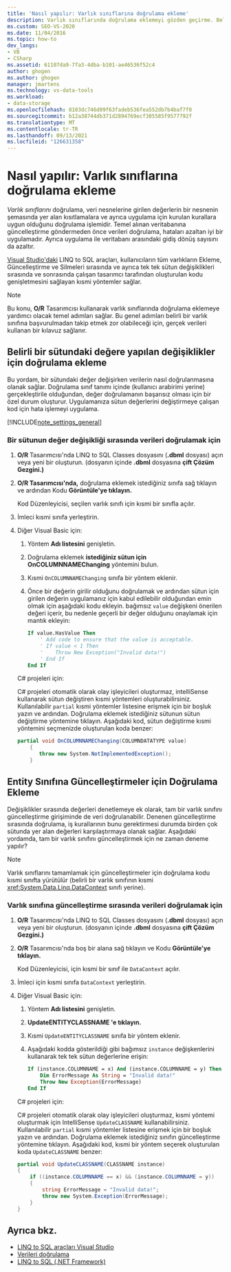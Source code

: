 ```yaml
---
title: 'Nasıl yapılır: Varlık sınıflarına doğrulama ekleme'
description: Varlık sınıflarında doğrulama eklemeyi gözden geçirme. Belirli bir sütundaki bir değere yapılan değişiklikler için doğrulama ekleyin. Varlık sınıfına güncelleştirmeler için doğrulama ekleyin.
ms.custom: SEO-VS-2020
ms.date: 11/04/2016
ms.topic: how-to
dev_langs:
- VB
- CSharp
ms.assetid: 61107da9-7fa3-4dba-b101-ae46536f52c4
author: ghogen
ms.author: ghogen
manager: jmartens
ms.technology: vs-data-tools
ms.workload:
- data-storage
ms.openlocfilehash: 8103dc746d09f63fadeb536fea552db7b4baf7f0
ms.sourcegitcommit: b12a38744db371d2894769ecf305585f9577792f
ms.translationtype: MT
ms.contentlocale: tr-TR
ms.lasthandoff: 09/13/2021
ms.locfileid: "126631358"
---
```

# <a name="how-to-add-validation-to-entity-classes"></a>Nasıl yapılır: Varlık sınıflarına doğrulama ekleme
*Varlık sınıflarını* doğrulama, veri nesnelerine girilen değerlerin bir nesnenin şemasında yer alan kısıtlamalara ve ayrıca uygulama için kurulan kurallara uygun olduğunu doğrulama işlemidir. Temel alınan veritabanına güncelleştirme göndermeden önce verileri doğrulama, hataları azaltan iyi bir uygulamadır. Ayrıca uygulama ile veritabanı arasındaki gidiş dönüş sayısını da azaltır.

[Visual Studio'daki](../data-tools/linq-to-sql-tools-in-visual-studio2.md) LINQ to SQL araçları, kullanıcıların tüm varlıkların Ekleme, Güncelleştirme ve Silmeleri sırasında ve ayrıca tek tek sütun değişiklikleri sırasında ve sonrasında çalışan tasarımcı tarafından oluşturulan kodu genişletmesini sağlayan kısmi yöntemler sağlar.

> [!NOTE]
> Bu konu, **O/R** Tasarımcısı kullanarak varlık sınıflarında doğrulama eklemeye yardımcı olacak temel adımları sağlar. Bu genel adımları belirli bir varlık sınıfına başvurulmadan takip etmek zor olabileceği için, gerçek verileri kullanan bir kılavuz sağlanır.

## <a name="add-validation-for-changes-to-the-value-in-a-specific-column"></a>Belirli bir sütundaki değere yapılan değişiklikler için doğrulama ekleme
Bu yordam, bir sütundaki değer değişirken verilerin nasıl doğrulanmasına olanak sağlar. Doğrulama sınıf tanımı içinde (kullanıcı arabirimi yerine) gerçekleştirile olduğundan, değer doğrulamanın başarısız olması için bir özel durum oluşturur. Uygulamanıza sütun değerlerini değiştirmeye çalışan kod için hata işlemeyi uygulama.

[!INCLUDE[note_settings_general](../data-tools/includes/note_settings_general_md.md)]

### <a name="to-validate-data-during-a-columns-value-change"></a>Bir sütunun değer değişikliği sırasında verileri doğrulamak için

1. **O/R** Tasarımcısı'nda LINQ to SQL Classes dosyasını (**.dbml** dosyası) açın veya yeni bir oluşturun. (dosyanın içinde **.dbml** dosyasına **çift Çözüm Gezgini.)**

2. **O/R Tasarımcısı'nda,** doğrulama eklemek istediğiniz sınıfa sağ tıklayın ve ardından Kodu **Görüntüle'ye tıklayın.**

     Kod Düzenleyicisi, seçilen varlık sınıfı için kısmi bir sınıfla açılır.

3. İmleci kısmi sınıfa yerleştirin.

4. Diğer Visual Basic için:

    1. Yöntem **Adı listesini** genişletin.

    2. Doğrulama eklemek **istediğiniz sütun için OnCOLUMNNAMEChanging** yöntemini bulun.

    3. Kısmi `OnCOLUMNNAMEChanging` sınıfa bir yöntem eklenir.

    4. Önce bir değerin girilir olduğunu doğrulamak ve ardından sütun için girilen değerin uygulamanız için kabul edilebilir olduğundan emin olmak için aşağıdaki kodu ekleyin. bağımsız `value` değişkeni önerilen değeri içerir, bu nedenle geçerli bir değer olduğunu onaylamak için mantık ekleyin:

        ```vb
        If value.HasValue Then
            ' Add code to ensure that the value is acceptable.
            ' If value < 1 Then
            '    Throw New Exception("Invalid data!")
            ' End If
        End If
        ```

    C# projeleri için:

    C# projeleri otomatik olarak olay işleyicileri oluşturmaz, intelliSense kullanarak sütun değiştiren kısmi yöntemleri oluşturabilirsiniz. Kullanılabilir `partial` kısmi yöntemler listesine erişmek için bir boşluk yazın ve ardından. Doğrulama eklemek istediğiniz sütunun sütun değiştirme yöntemine tıklayın. Aşağıdaki kod, sütun değiştirme kısmi yöntemini seçmenizde oluşturulan koda benzer:

    ```csharp
    partial void OnCOLUMNNAMEChanging(COLUMNDATATYPE value)
        {
           throw new System.NotImplementedException();
        }
    ```

## <a name="add-validation-for-updates-to-an-entity-class"></a>Entity Sınıfına Güncelleştirmeler için Doğrulama Ekleme
Değişiklikler sırasında değerleri denetlemeye ek olarak, tam bir varlık sınıfını güncelleştirme girişiminde de veri doğrulanabilir. Denenen güncelleştirme sırasında doğrulama, iş kurallarının bunu gerektirmesi durumda birden çok sütunda yer alan değerleri karşılaştırmaya olanak sağlar. Aşağıdaki yordamda, tam bir varlık sınıfını güncelleştirmek için ne zaman deneme yapılır?

> [!NOTE]
> Varlık sınıflarını tamamlamak için güncelleştirmeler için doğrulama kodu kısmi sınıfta yürütülür (belirli bir varlık sınıfının kısmi <xref:System.Data.Linq.DataContext> sınıfı yerine).

### <a name="to-validate-data-during-an-update-to-an-entity-class"></a>Varlık sınıfına güncelleştirme sırasında verileri doğrulamak için

1. **O/R** Tasarımcısı'nda LINQ to SQL Classes dosyasını (**.dbml** dosyası) açın veya yeni bir oluşturun. (dosyanın içinde **.dbml** dosyasına **çift Çözüm Gezgini.)**

2. **O/R** Tasarımcısı'nda boş bir alana sağ tıklayın ve Kodu **Görüntüle'ye tıklayın.**

     Kod Düzenleyicisi, için kısmi bir sınıf ile `DataContext` açılır.

3. İmleci için kısmi sınıfa `DataContext` yerleştirin.

4. Diğer Visual Basic için:

    1. Yöntem **Adı listesini** genişletin.

    2. **UpdateENTITYCLASSNAME 'e tıklayın.**

    3. Kısmi `UpdateENTITYCLASSNAME` sınıfa bir yöntem eklenir.

    4. Aşağıdaki kodda gösterildiği gibi bağımsız `instance` değişkenlerini kullanarak tek tek sütun değerlerine erişin:

        ```vb
        If (instance.COLUMNNAME = x) And (instance.COLUMNNAME = y) Then
            Dim ErrorMessage As String = "Invalid data!"
            Throw New Exception(ErrorMessage)
        End If
        ```

    C# projeleri için:

    C# projeleri otomatik olarak olay işleyicileri oluşturmaz, kısmi yöntemi oluşturmak için IntelliSense `UpdateCLASSNAME` kullanabilirsiniz. Kullanılabilir `partial` kısmi yöntemler listesine erişmek için bir boşluk yazın ve ardından. Doğrulama eklemek istediğiniz sınıfın güncelleştirme yöntemine tıklayın. Aşağıdaki kod, kısmi bir yöntem seçerek oluşturulan koda `UpdateCLASSNAME` benzer:

    ```csharp
    partial void UpdateCLASSNAME(CLASSNAME instance)
    {
        if ((instance.COLUMNNAME == x) && (instance.COLUMNNAME = y))
        {
            string ErrorMessage = "Invalid data!";
            throw new System.Exception(ErrorMessage);
        }
    }
    ```

## <a name="see-also"></a>Ayrıca bkz.

- [LINQ to SQL araçları Visual Studio](../data-tools/linq-to-sql-tools-in-visual-studio2.md)
- [Verileri doğrulama](../data-tools/validate-data-in-datasets.md)
- [LINQ to SQL (.NET Framework)](/dotnet/framework/data/adonet/sql/linq/index)
